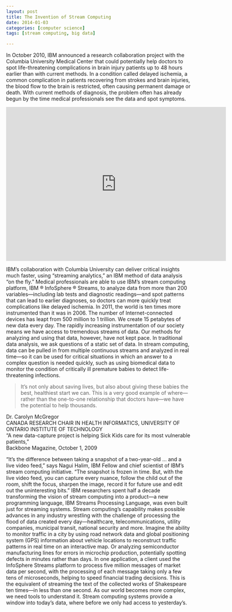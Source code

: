 ```yaml
---
layout: post
title: The Invention of Stream Computing 
date: 2014-01-03
categories: [computer science]
tags: [stream computing, big data]

---
```



In October 2010, IBM announced a research collaboration project with the Columbia University Medical Center that could potentially help doctors to spot life-threatening complications in brain injury patients up to 48 hours earlier than with current methods. In a condition called delayed ischemia, a common complication in patients recovering from strokes and brain injuries, the blood flow to the brain is restricted, often causing permanent damage or death. With current methods of diagnosis, the problem often has already begun by the time medical professionals see the data and spot symptoms.

<iframe width="600" height="420" src="http://www.youtube.com/watch?v=robD54z9hbk#t=100" frameborder="0" allowfullscreen></iframe>

IBM’s collaboration with Columbia University can deliver critical insights much faster, using “streaming analytics,” an IBM method of data analysis “on the fly.” Medical professionals are able to use IBM’s stream computing platform, IBM ® InfoSphere ® Streams, to analyze data from more than 200 variables—including lab tests and diagnostic readings—and spot patterns that can lead to earlier diagnoses, so doctors can more quickly treat complications like delayed ischemia.
In 2011, the world is ten times more instrumented than it was in 2006. The number of Internet-connected devices has leapt from 500 million to 1 trillion. We create 15 petabytes of new data every day. The rapidly increasing instrumentation of our society means we have access to tremendous streams of data. Our methods for analyzing and using that data, however, have not kept pace. In traditional data analysis, we ask questions of a static set of data. In stream computing, data can be pulled in from multiple continuous streams and analyzed in real time—so it can be used for critical situations in which an answer to a complex question is needed quickly, such as using biomedical data to monitor the condition of critically ill premature babies to detect life-threatening infections.



> It’s not only about saving lives, but also about giving these babies the best, healthiest start we can. This is a very good example of where—rather than the one-to-one relationship that doctors have—we have the potential to help thousands. 

Dr. Carolyn McGregor   
CANADA RESEARCH CHAIR IN HEALTH INFORMATICS, UNIVERSITY OF ONTARIO INSTITUTE OF TECHNOLOGY  
“A new data-capture project is helping Sick Kids care for its most vulnerable patients,”   
Backbone Magazine, October 1, 2009



“It’s the difference between taking a snapshot of a two-year-old … and a live video feed,” says Nagui Halim, IBM Fellow and chief scientist of IBM’s stream computing initiative. “The snapshot is frozen in time. But, with the live video feed, you can capture every nuance, follow the child out of the room, shift the focus, sharpen the image, record it for future use and edit out the uninteresting bits.” IBM researchers spent half a decade transforming the vision of stream computing into a product—a new programming language, IBM Streams Processing Language, was even built just for streaming systems.
Stream computing’s capability makes possible advances in any industry wrestling with the challenge of processing the flood of data created every day—healthcare, telecommunications, utility companies, municipal transit, national security and more.
Imagine the ability to monitor traffic in a city by using road network data and global positioning system (GPS) information about vehicle locations to reconstruct traffic patterns in real time on an interactive map. Or analyzing semiconductor manufacturing lines for errors in microchip production, potentially spotting defects in minutes rather than days. In one application, a client used the InfoSphere Streams platform to process five million messages of market data per second, with the processing of each message taking only a few tens of microseconds, helping to speed financial trading decisions. This is the equivalent of streaming the text of the collected works of Shakespeare ten times—in less than one second.
As our world becomes more complex, we need tools to understand it. Stream computing systems provide a window into today’s data, where before we only had access to yesterday’s.